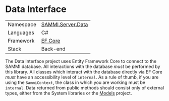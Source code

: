 # Data Interface
<table>
  <tr>
    <td>Namespace</td>
    <td><a href="SAMMI.Server.Data">SAMMI.Server.Data</a></td>
  </tr>
  <tr>
    <td>Languages</td>
    <td>C#</td>
  </tr>
  <tr>
    <td>Framework</td>
    <td><a href="https://github.com/aspnet/EntityFrameworkCore">EF Core</a></td>
  </tr>
  <tr>
    <td>Stack</td>
    <td>Back-end</td>
  </tr>
</table>

The Data Interface project uses Entity Framework Core to connect to the SAMMI database.  All interactions with the database *must* be performed by this library.  All classes which interact with the database directly via EF Core *must* have an accessibility level of `internal`.  As a rule of thumb, if you are using the `SammiContext`, the class in which you are working must be `internal`.  Data returned from public methods should consist only of external types, either from the System libraries or the [Models](..\SAMMI.Shared) project.
